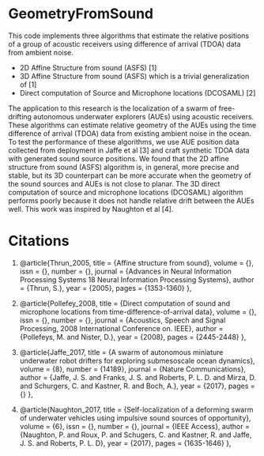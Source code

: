 # GeometryFromSound
This code implements three algorithms that estimate the relative positions of a group of acoustic receivers using difference of arrival (TDOA) data from ambient noise. 
* 2D Affine Structure from sound (ASFS) [1]
* 3D Affine Structure from sound (ASFS) which is a trivial generalization of [1]
* Direct computation of Source and Microphone locations (DCOSAML) [2]

The application to this research is the localization of a swarm of free-drifting autonomous underwater explorers (AUEs) using acoustic receivers. These algorithms can estimate relative geometry of the AUEs using the time difference of arrival (TDOA) data from existing ambient noise in the ocean. To test the performance of these algorithms, we use AUE position data collected from deployment in Jaffe et al [3] and craft synthetic TDOA data with generated sound source positions. We found that the 2D affine structure from sound (ASFS) algorithm is, in general, more precise and stable, but its 3D counterpart can be more accurate when the geometry of the sound sources and AUEs is not close to planar. The 3D direct computation of source and microphone locations (DCOSAML) algorithm performs poorly because it does not handle relative drift between the AUEs well. This work was inspired by Naughton et al [4]. 

# Citations
1. @article{Thrun_2005,
	title = {Affine structure from sound},
	volume = {},
	issn = {},
	number = {},
	journal = {Advances in Neural Information Processing Systems 18 Neural Information	Processing Systems},
	author = {Thrun, S.},
	year = {2005},
	pages = {1353-1360}
},

2. @article{Pollefey_2008,
	title = {Direct computation of sound and microphone	locations from time-difference-of-arrival data},
	volume = {},
	issn = {},
	number = {},
	journal = {Acoustics, Speech and Signal Processing, 2008 International Conference on. IEEE},
	author = {Pollefeys, M. and Nister, D.},
	year = {2008},
	pages = {2445-2448}
},

3. @article{Jaffe_2017,
	title = {A swarm of autonomous miniature underwater robot drifters for exploring submesoscale ocean dynamics},
	volume = {8},
	number = {14189},
	journal = {Nature Communications},
	author = {Jaffe, J. S. and Franks, J. S. and Roberts, P. L. D. and Mirza, D. and Schurgers, C. and Kastner, R. and Boch, A.},
	year = {2017},
	pages = {}
},

4. @article{Naughton_2017,
	title = {Self-localization of a deforming swarm of underwater vehicles using impulsive sound sources of opportunity},
	volume = {6},
	issn = {},
	number = {},
	journal = {IEEE Access},
	author = {Naughton, P. and Roux, P. and Schugers, C. and Kastner, R. and Jaffe, J. S. and Roberts, P. L. D},
	year = {2017},
	pages = {1635-1646}
},
